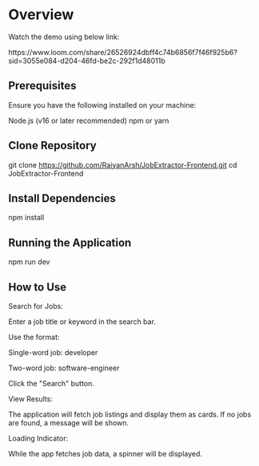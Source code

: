 # Overview
<p>Watch the demo using below link:</p>
https://www.loom.com/share/26526924dbff4c74b6856f7f46f925b6?sid=3055e084-d204-46fd-be2c-292f1d48011b

## Prerequisites
Ensure you have the following installed on your machine:

Node.js (v16 or later recommended)
npm or yarn

## Clone Repository
git clone https://github.com/RaiyanArsh/JobExtractor-Frontend.git
cd JobExtractor-Frontend

## Install Dependencies
npm install

## Running the Application
npm run dev

## How to Use
Search for Jobs:

Enter a job title or keyword in the search bar.

Use the format:

Single-word job: developer

Two-word job: software-engineer

Click the "Search" button.

View Results:

The application will fetch job listings and display them as cards.
If no jobs are found, a message will be shown.

Loading Indicator:

While the app fetches job data, a spinner will be displayed.
